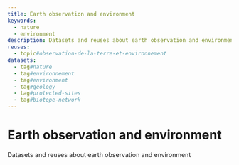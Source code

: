 ```yaml
---
title: Earth observation and environment
keywords:
  - nature
  - environment
description: Datasets and reuses about earth observation and environment
reuses:
  - topic#observation-de-la-terre-et-environnement
datasets:
  - tag#nature
  - tag#environnement
  - tag#environment
  - tag#geology
  - tag#protected-sites
  - tag#biotope-network  
---
```


# Earth observation and environment

Datasets and reuses about earth observation and environment